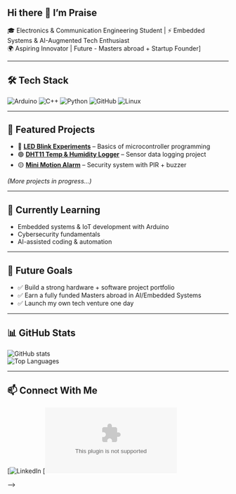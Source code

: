 ## Hi there 👋 I’m Praise

🎓 Electronics & Communication Engineering Student | ⚡ Embedded Systems & AI-Augmented Tech Enthusiast  
🌍 Aspiring Innovator | Future - Masters abroad + Startup Founder]  

---

## 🛠️ Tech Stack
![Arduino](https://img.shields.io/badge/Arduino-00979D?style=for-the-badge&logo=arduino&logoColor=white)
![C++](https://img.shields.io/badge/C++-00599C?style=for-the-badge&logo=c%2B%2B&logoColor=white)
![Python](https://img.shields.io/badge/Python-3776AB?style=for-the-badge&logo=python&logoColor=white)
![GitHub](https://img.shields.io/badge/GitHub-181717?style=for-the-badge&logo=github&logoColor=white)
![Linux](https://img.shields.io/badge/Linux-FCC624?style=for-the-badge&logo=linux&logoColor=black)

---

## 📂 Featured Projects
- 🔴 [**LED Blink Experiments**](https://github.com/YourUsername/Arduino-Projects/tree/main/01-LED-Blink) – Basics of microcontroller programming  
- 🟢 [**DHT11 Temp & Humidity Logger**](https://github.com/YourUsername/Arduino-Projects/tree/main/DHT11-Logger) – Sensor data logging project  
- 🟡 [**Mini Motion Alarm**](link-later) – Security system with PIR + buzzer  

*(More projects in progress…)*  

---

## 🌱 Currently Learning
- Embedded systems & IoT development with Arduino  
- Cybersecurity fundamentals  
- AI-assisted coding & automation  

---

## 🎯 Future Goals
- ✅ Build a strong hardware + software project portfolio  
- ✅ Earn a fully funded Masters abroad in AI/Embedded Systems  
- ✅ Launch my own tech venture one day  

---

## 📊 GitHub Stats
![GitHub stats](https://github-readme-stats.vercel.app/api?username=isipadetechite&show_icons=true&theme=tokyonight)  
![Top Languages](https://github-readme-stats.vercel.app/api/top-langs/?username=isipadetechite&layout=compact&theme=tokyonight)

---

## 📫 Connect With Me
[![LinkedIn](www.linkedin.com/in/wereuche-praise-a-87a90813a)
[![Email](askpraizy@gmail.com)  

-->
